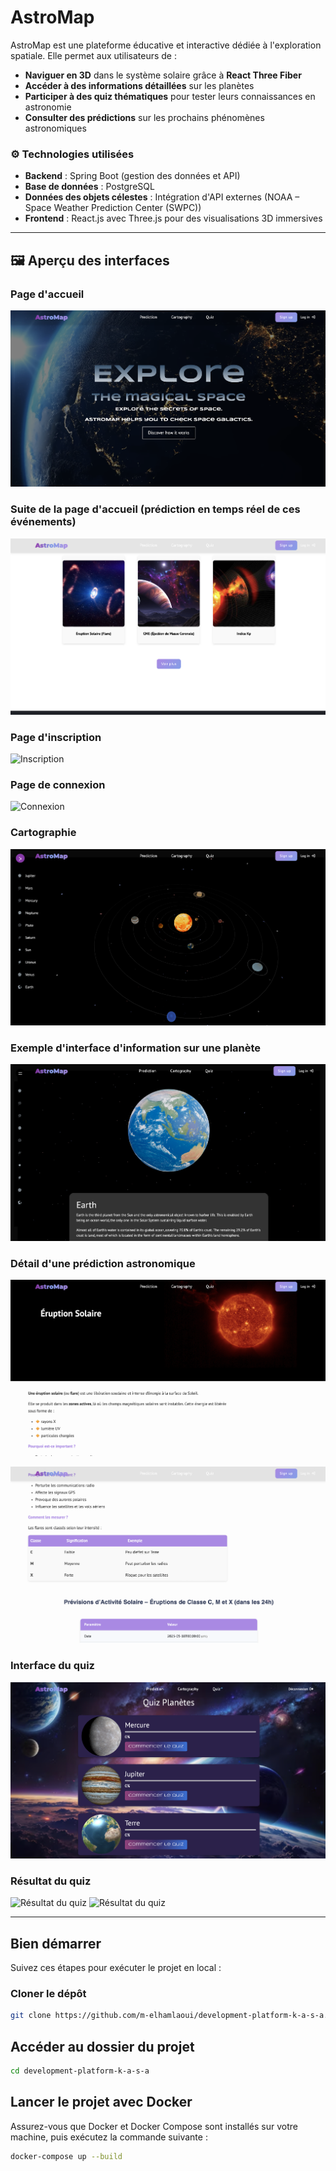 # AstroMap

AstroMap est une plateforme éducative et interactive dédiée à l'exploration spatiale. Elle permet aux utilisateurs de :  

- **Naviguer en 3D** dans le système solaire grâce à **React Three Fiber**  
- **Accéder à des informations détaillées** sur les planètes  
- **Participer à des quiz thématiques** pour tester leurs connaissances en astronomie  
- **Consulter des prédictions** sur les prochains phénomènes astronomiques  

### ⚙️ Technologies utilisées  

- **Backend** : Spring Boot (gestion des données et API)
- **Base de données** : PostgreSQL  
- **Données des objets célestes** : Intégration d'API externes (NOAA – Space Weather Prediction Center (SWPC))  
- **Frontend** : React.js avec Three.js pour des visualisations 3D immersives  

---

## 🖼️ Aperçu des interfaces

### Page d'accueil
![Homepage principale](interfaces/homepage-1.png)

### Suite de la page d'accueil (prédiction en temps réel de ces événements)
![Homepage suite](interfaces/homepage-prediction.png)

### Page d'inscription
![Inscription](interfaces/signup.png)

### Page de connexion
![Connexion](interfaces/login.png)

### Cartographie 
![Cartographie](interfaces/cartography.png)

### Exemple d'interface d'information sur une planète
![Infos planète](interfaces/infos-planete.png)

### Détail d'une prédiction astronomique
![Prédiction](interfaces/details-prediction.png)

 
![Détails prédiction](interfaces/details-prediction2.png)

### Interface du quiz
![Quiz page](interfaces/quiz-page.png)

### Résultat du quiz
![Résultat du quiz](interfaces/quiz-result.png)
![Résultat du quiz](interfaces/details-answers-quiz.png)


---


 

##   Bien démarrer

Suivez ces étapes pour exécuter le projet en local :

### Cloner le dépôt

```bash
git clone https://github.com/m-elhamlaoui/development-platform-k-a-s-a.git
```


## Accéder au dossier du projet
```bash
cd development-platform-k-a-s-a
```


## Lancer le projet avec Docker
Assurez-vous que Docker et Docker Compose sont installés sur votre machine, puis exécutez la commande suivante :

```bash
docker-compose up --build
```




